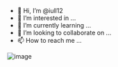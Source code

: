 - 👋 Hi, I’m @iull12
- 👀 I’m interested in ...
- 🌱 I’m currently learning ...
- 💞️ I’m looking to collaborate on ...
- 📫 How to reach me ...

<!---
iull12/iull12 is a ✨ special ✨ repository because its `README.md` (this file) appears on your GitHub profile.
You can click the Preview link to take a look at your changes.
--->
![image](https://user-images.githubusercontent.com/132994383/237044261-3f19ce0a-60e2-4dd2-acf2-354eced171bd.png)
